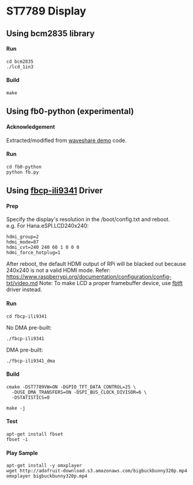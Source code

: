ST7789 Display
=

## Using bcm2835 library
#### Run
    cd bcm2835
    ./lcd_1in3

#### Build
    make

## Using fb0-python (experimental)
#### Acknowledgement
Extracted/modifled from [waveshare demo](https://www.waveshare.com/wiki/1.3inch_LCD_HAT) code.

#### Run
    cd fb0-python
    python fb.py


## Using [fbcp-ili9341](https://github.com/juj/fbcp-ili9341) Driver
#### Prep
Specify the display's resolution in the /boot/config.txt and reboot.
<br>e.g. For Hana.eSPI.LCD240x240:

    hdmi_group=2
    hdmi_mode=87
    hdmi_cvt=240 240 60 1 0 0 0
    hdmi_force_hotplug=1

After reboot, the default HDMI output of RPi will be blacked out because 240x240 is not a valid HDMI mode.
Refer: https://www.raspberrypi.org/documentation/configuration/config-txt/video.md
Note: To make LCD a proper framebuffer device, use [fbtft](https://github.com/notro/fbtft) driver instead.

#### Run
    cd fbcp-ili9341
    
No DMA pre-built:

    ./fbcp-ili9341

DMA pre-built:

    ./fbcp-ili9341_dma

#### Build
    cmake -DST7789VW=ON -DGPIO_TFT_DATA_CONTROL=25 \
      -DUSE_DMA_TRANSFERS=ON -DSPI_BUS_CLOCK_DIVISOR=6 \
      -DSTATISTICS=0

    make -j
    
    
#### Test
    apt-get install fbset
    fbset -i

#### Play Sample
    apt-get install -y omxplayer
    wget http://adafruit-download.s3.amazonaws.com/bigbuckbunny320p.mp4
    omxplayer bigbuckbunny320p.mp4
